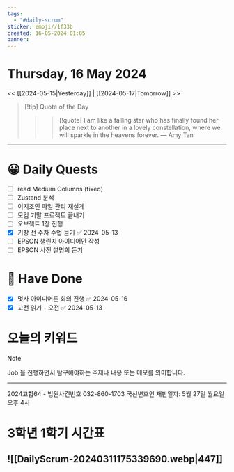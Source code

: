 ```yaml
---
tags:
  - "#daily-scrum"
sticker: emoji//1f33b
created: 16-05-2024 01:05
banner:
---
```

# Thursday, 16 May 2024
<< [[2024-05-15|Yesterday]] | [[2024-05-17|Tomorrow]] >>

> [!tip] Quote of the Day  
> > > [!quote] I am like a falling star who has finally found her place next to another in a lovely constellation, where we will sparkle in the heavens forever.
> — Amy Tan

---

#  😀 Daily Quests
- [ ] read Medium Columns (fixed)
- [ ] Zustand 분석
- [ ] 이지조인 파일 관리 재설계
- [ ] 모컴 기말 프로젝트 끝내기
- [ ] 오브젝트 1장 진행
- [x] 기창 전 주차 수업 듣기 ✅ 2024-05-13
- [ ] EPSON 챌린지 아이디어안 작성
- [ ] EPSON 사전 설명회 듣기

# 🙂 Have Done
- [x] 멋사 아이디어톤 회의 진행 ✅ 2024-05-16
- [x] 고전 읽기 - 오전 ✅ 2024-05-13

# 오늘의 키워드

> [!NOTE]
> Job 을 진행하면서 탐구해야하는 주제나 내용 또는 메모를 의미합니다.


---
2024고합64 - 법원사건번호
032-860-1703
국선변호인
재판일자: 5월 27일 월요일 오후 4시
# 3학년 1학기 시간표

![[DailyScrum-20240311175339690.webp|447]]
---

